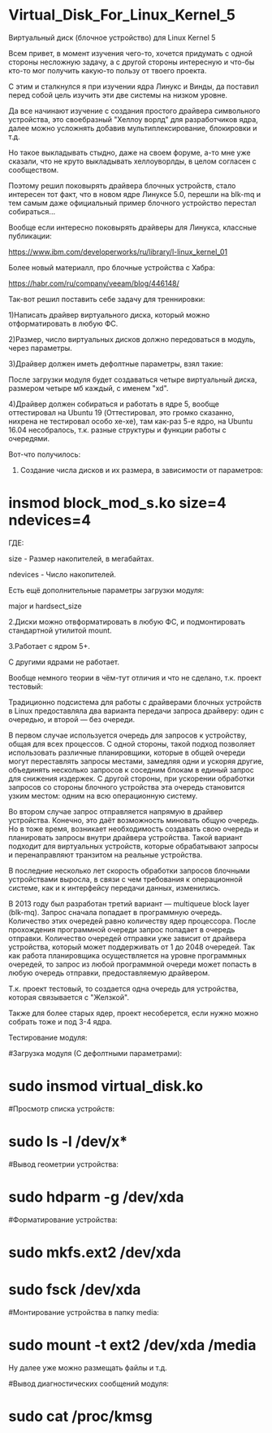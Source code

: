 # Virtual_Disk_For_Linux_Kernel_5
Виртуальный диск (блочное устройство) для Linux Kernel 5

Всем привет, в момент изучения чего-то, хочется придумать с одной стороны несложную задачу, а с другой стороны интересную и что-бы кто-то мог получить какую-то пользу от твоего проекта.

С этим и сталкнулся я при изучении ядра Линукс и Винды, да поставил перед собой цель изучить эти две системы на низком уровне.

Да все начинают изучение с создания простого драйвера символьного устройства, это своебразный "Хеллоу ворлд" для разработчиков ядра, далее можно усложнять добавив мультиплексирование, блокировки и т.д.

Но такое выкладывать стыдно, даже на своем форуме, а-то мне уже сказали, что не круто выкладывать хеллоуворлды, в целом согласен с сообществом.

Поэтому решил поковырять драйвера блочных устройств, стало интересен тот факт, что в новом ядре Линуксе 5.0, перешли на blk-mq и тем самым даже официальный пример блочного устройство перестал собираться...

Вообще если интересно поковырять драйверы для Линукса, классные публикации:

https://www.ibm.com/developerworks/ru/library/l-linux_kernel_01

Более новый материалл, про блочные устройства с Хабра:

https://habr.com/ru/company/veeam/blog/446148/

Так-вот решил поставить себе задачу для треннировки:

1)Написать драйвер виртуального диска, который можно отформатировать в любую ФС.

2)Размер, число виртуальных дисков должно передоваться в модуль, через параметры.

3)Драйвер должен иметь дефолтные параметры, взял такие: 

После загрузки модуля будет создаваться четыре виртуальный диска, размером четыре мб каждый, с именем "xd".

4)Драйвер должен собираться и работать в ядре 5, вообще оттестировал на Ubuntu 19 (Оттестировал, это громко сказанно, нихрена не тестировал особо хе-хе), там как-раз 5-е ядро, на Ubuntu 16.04 несобралось, т.к. разные структуры и функции работы с очередями.

Вот-что получилось:

1. Создание числа дисков и их размера, в зависимости от параметров:
# insmod block_mod_s.ko size=4 ndevices=4 

ГДЕ:

size - Размер накопителей, в мегабайтах.

ndevices - Число накопителей.

Есть ещё дополнительные параметры загрузки модуля:

major и hardsect_size

2.Диски можно отвформатировать в любую ФС, и подмонтировать стандартной утилитой mount.

3.Работает с ядром 5+.

С другими ядрами не работает.

Вообще немного теории в чём-тут отличия и что не сделано, т.к. проект тестовый:

Традиционно подсистема для работы с драйверами блочных устройств в Linux предоставляла два варианта передачи запроса драйверу: один с очередью, и второй — без очереди.

В первом случае используется очередь для запросов к устройству, общая для всех процессов. С одной стороны, такой подход позволяет использовать различные планировщики, которые в общей очереди могут переставлять запросы местами, замедляя одни и ускоряя другие, объединять несколько запросов к соседним блокам в единый запрос для снижения издержек. С другой стороны, при ускорении обработки запросов со стороны блочного устройства эта очередь становится узким местом: одним на всю операционную систему.

Во втором случае запрос отправляется напрямую в драйвер устройства. Конечно, это даёт возможность миновать общую очередь. Но в тоже время, возникает необходимость создавать свою очередь и планировать запросы внутри драйвера устройства. Такой вариант подходит для виртуальных устройств, которые обрабатывают запросы и перенаправляют транзитом на реальные устройства.

В последние несколько лет скорость обработки запросов блочными устройствами выросла, в связи с чем требования к операционной системе, как и к интерфейсу передачи данных, изменились.

В 2013 году был разработан третий вариант — multiqueue block layer (blk-mq).
Запрос сначала попадает в программную очередь. Количество этих очередей равно количеству ядер процессора. После прохождения программной очереди запрос попадает в очередь отправки. Количество очередей отправки уже зависит от драйвера устройства, который может поддерживать от 1 до 2048 очередей. Так как работа планировщика осуществляется на уровне программных очередей, то запрос из любой программной очереди может попасть в любую очередь отправки, предоставляемую драйвером.

Т.к. проект тестовый, то создается одна очередь для устройства, которая связывается с "Желзкой".

Также для более старых ядер, проект несоберется, если нужно можно собрать тоже и под 3-4 ядра.

Тестирование модуля:

#Загрузка модуля (С дефолтными параметрами):
# sudo insmod virtual_disk.ko

#Просмотр списка устройств:
# sudo ls -l /dev/x*

#Вывод геометрии устройства:
# sudo hdparm -g /dev/xda

#Форматирование устройства:
# sudo mkfs.ext2 /dev/xda
# sudo fsck /dev/xda

#Монтирование устройства в папку media:
# sudo mount -t ext2 /dev/xda /media

Ну далее уже можно размещать файлы и т.д.

#Вывод диагностических сообщений модуля:

# sudo cat /proc/kmsg
